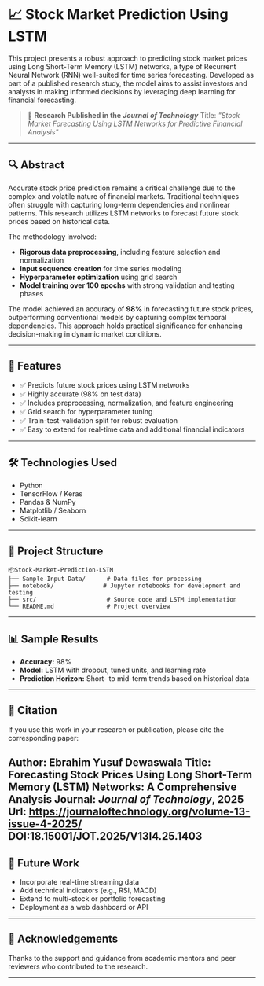 # 📈 Stock Market Prediction Using LSTM

This project presents a robust approach to predicting stock market prices using Long Short-Term Memory (LSTM) networks, a type of Recurrent Neural Network (RNN) well-suited for time series forecasting. Developed as part of a published research study, the model aims to assist investors and analysts in making informed decisions by leveraging deep learning for financial forecasting.

> 📰 **Research Published in the *Journal of Technology***
> Title: *"Stock Market Forecasting Using LSTM Networks for Predictive Financial Analysis"*

---

## 🔍 Abstract

Accurate stock price prediction remains a critical challenge due to the complex and volatile nature of financial markets. Traditional techniques often struggle with capturing long-term dependencies and nonlinear patterns. This research utilizes LSTM networks to forecast future stock prices based on historical data.

The methodology involved:

* **Rigorous data preprocessing**, including feature selection and normalization
* **Input sequence creation** for time series modeling
* **Hyperparameter optimization** using grid search
* **Model training over 100 epochs** with strong validation and testing phases

The model achieved an accuracy of **98%** in forecasting future stock prices, outperforming conventional models by capturing complex temporal dependencies. This approach holds practical significance for enhancing decision-making in dynamic market conditions.

---

## 🚀 Features

* ✅ Predicts future stock prices using LSTM networks
* ✅ Highly accurate (98% on test data)
* ✅ Includes preprocessing, normalization, and feature engineering
* ✅ Grid search for hyperparameter tuning
* ✅ Train-test-validation split for robust evaluation
* ✅ Easy to extend for real-time data and additional financial indicators

---

## 🛠 Technologies Used

* Python
* TensorFlow / Keras
* Pandas & NumPy
* Matplotlib / Seaborn
* Scikit-learn

---

## 📁 Project Structure

```plaintext
📦Stock-Market-Prediction-LSTM
├── Sample-Input-Data/      # Data files for processing
├── notebook/              # Jupyter notebooks for development and testing
├── src/                    # Source code and LSTM implementation
└── README.md               # Project overview
```

---

## 📊 Sample Results

* **Accuracy:** 98%
* **Model:** LSTM with dropout, tuned units, and learning rate
* **Prediction Horizon:** Short- to mid-term trends based on historical data

---

## 📄 Citation

If you use this work in your research or publication, please cite the corresponding paper:

**Author:** Ebrahim Yusuf Dewaswala
**Title:** Forecasting Stock Prices Using Long Short-Term Memory (LSTM) Networks: A Comprehensive Analysis
**Journal:** *Journal of Technology*, 2025
**Url:** https://journaloftechnology.org/volume-13-issue-4-2025/
DOI:18.15001/JOT.2025/V13I4.25.1403
---

## 🔮 Future Work

* Incorporate real-time streaming data
* Add technical indicators (e.g., RSI, MACD)
* Extend to multi-stock or portfolio forecasting
* Deployment as a web dashboard or API

---

## 🤝 Acknowledgements

Thanks to the support and guidance from academic mentors and peer reviewers who contributed to the research.

---
